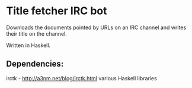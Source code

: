 
Title fetcher IRC bot
======================

Downloads the documents pointed by URLs on an IRC channel and
writes their title on the channel.

Written in Haskell.

Dependencies:
------------
irctk - http://a3nm.net/blog/irctk.html
various Haskell libraries



